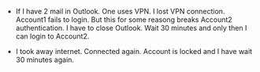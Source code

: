 
- If I have 2 mail in Outlook. One uses VPN. I lost VPN connection. Account1 fails to login. But this for some reasong breaks Account2 authentication. I have to close Outlook. Wait 30 minutes and only then I can login to Account2.

- I took away internet. Connected again. Account is locked and I have wait 30 minutes again.


